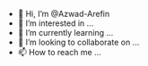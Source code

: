 - 👋 Hi, I’m @Azwad-Arefin
- 👀 I’m interested in ...
- 🌱 I’m currently learning ...
- 💞️ I’m looking to collaborate on ...
- 📫 How to reach me ...

<!---
Azwad-Arefin/Azwad-Arefin is a ✨ special ✨ repository because its `README.md` (this file) appears on your GitHub profile.
You can click the Preview link to take a look at your changes.
--->
